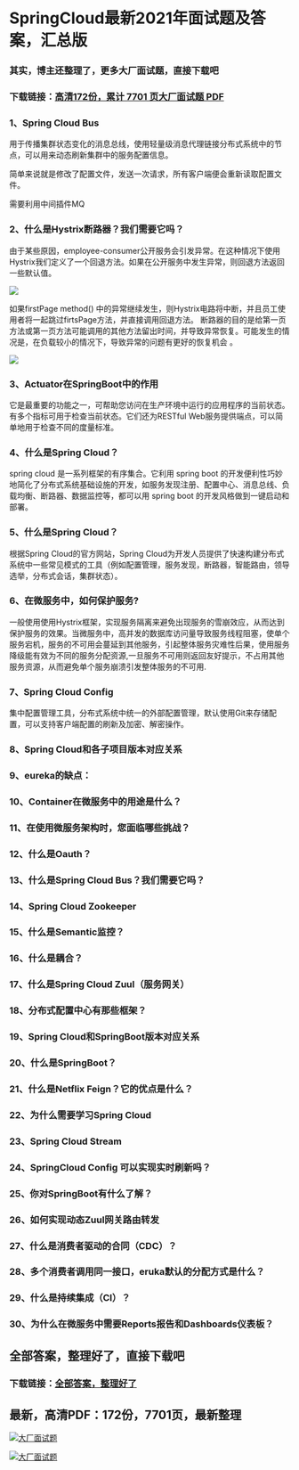 # SpringCloud最新2021年面试题及答案，汇总版

### 其实，博主还整理了，更多大厂面试题，直接下载吧

### 下载链接：[高清172份，累计 7701 页大厂面试题  PDF](https://github.com/souyunku/DevBooks/blob/master/docs/index.md)



### 1、Spring Cloud Bus

用于传播集群状态变化的消息总线，使用轻量级消息代理链接分布式系统中的节点，可以用来动态刷新集群中的服务配置信息。

简单来说就是修改了配置文件，发送一次请求，所有客户端便会重新读取配置文件。

需要利用中间插件MQ


### 2、什么是Hystrix断路器？我们需要它吗？

由于某些原因，employee-consumer公开服务会引发异常。在这种情况下使用Hystrix我们定义了一个回退方法。如果在公开服务中发生异常，则回退方法返回一些默认值。

![](https://gitee.com/souyunkutech/souyunku-home/raw/master/images/souyunku-web/2019/08/0814/02/img_4.png#alt=img%5C_4.png)

如果firstPage method() 中的异常继续发生，则Hystrix电路将中断，并且员工使用者将一起跳过firtsPage方法，并直接调用回退方法。 断路器的目的是给第一页方法或第一页方法可能调用的其他方法留出时间，并导致异常恢复。可能发生的情况是，在负载较小的情况下，导致异常的问题有更好的恢复机会 。

![](https://gitee.com/souyunkutech/souyunku-home/raw/master/images/souyunku-web/2019/08/0814/02/img_5.png#alt=img%5C_5.png)


### 3、Actuator在SpringBoot中的作用

它是最重要的功能之一，可帮助您访问在生产环境中运行的应用程序的当前状态。有多个指标可用于检查当前状态。它们还为RESTful Web服务提供端点，可以简单地用于检查不同的度量标准。


### 4、什么是Spring Cloud？

spring cloud 是一系列框架的有序集合。它利用 spring boot 的开发便利性巧妙地简化了分布式系统基础设施的开发，如服务发现注册、配置中心、消息总线、负载均衡、断路器、数据监控等，都可以用 spring boot 的开发风格做到一键启动和部署。


### 5、什么是Spring Cloud？

根据Spring Cloud的官方网站，Spring Cloud为开发人员提供了快速构建分布式系统中一些常见模式的工具（例如配置管理，服务发现，断路器，智能路由，领导选举，分布式会话，集群状态）。


### 6、在微服务中，如何保护服务?

一般使用使用Hystrix框架，实现服务隔离来避免出现服务的雪崩效应，从而达到保护服务的效果。当微服务中，高并发的数据库访问量导致服务线程阻塞，使单个服务宕机，服务的不可用会蔓延到其他服务，引起整体服务灾难性后果，使用服务降级能有效为不同的服务分配资源,一旦服务不可用则返回友好提示，不占用其他服务资源，从而避免单个服务崩溃引发整体服务的不可用.


### 7、Spring Cloud Config

集中配置管理工具，分布式系统中统一的外部配置管理，默认使用Git来存储配置，可以支持客户端配置的刷新及加密、解密操作。


### 8、Spring Cloud和各子项目版本对应关系
### 9、eureka的缺点：
### 10、Container在微服务中的用途是什么？
### 11、在使用微服务架构时，您面临哪些挑战？
### 12、什么是Oauth？
### 13、什么是Spring Cloud Bus？我们需要它吗？
### 14、Spring Cloud Zookeeper
### 15、什么是Semantic监控？
### 16、什么是耦合？
### 17、什么是Spring Cloud Zuul（服务网关）
### 18、分布式配置中心有那些框架？
### 19、Spring Cloud和SpringBoot版本对应关系
### 20、什么是SpringBoot？
### 21、什么是Netflix Feign？它的优点是什么？
### 22、为什么需要学习Spring Cloud
### 23、Spring Cloud Stream
### 24、SpringCloud Config 可以实现实时刷新吗？
### 25、你对SpringBoot有什么了解？
### 26、如何实现动态Zuul网关路由转发
### 27、什么是消费者驱动的合同（CDC）？
### 28、多个消费者调⽤同⼀接⼝，eruka默认的分配⽅式是什么？
### 29、什么是持续集成（CI）？
### 30、为什么在微服务中需要Reports报告和Dashboards仪表板？




## 全部答案，整理好了，直接下载吧

### 下载链接：[全部答案，整理好了](https://www.souyunku.com/wp-content/uploads/weixin/githup-weixin-2.png)




## 最新，高清PDF：172份，7701页，最新整理

[![大厂面试题](https://www.souyunku.com/wp-content/uploads/weixin/mst.png "架构师专栏")](https://www.souyunku.com/wp-content/uploads/weixin/githup-weixin.png "架构师专栏")

[![大厂面试题](https://www.souyunku.com/wp-content/uploads/weixin/githup-weixin.png "架构师专栏")](https://www.souyunku.com/wp-content/uploads/weixin/githup-weixin.png "架构师专栏")

